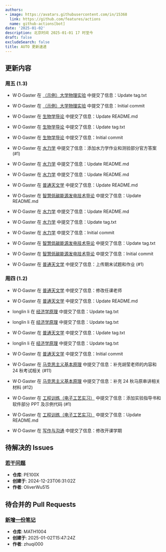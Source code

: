 ```yaml
---
authors:
- image: https://avatars.githubusercontent.com/in/15368
  link: https://github.com/features/actions
  name: github-actions[bot]
date: '2025-01-02'
description: 北京时间 2025-01-01 17 时至今
draft: false
excludeSearch: false
title: AUTO 更新速递
---
```


## 更新内容

### 周五 (1.3)

- W·D·Gaster 在 [（示例）大学物理实验](https://github.com/HITSZ-OpenAuto/ENER3026F) 中提交了信息：Update tag.txt

- W·D·Gaster 在 [（示例）大学物理实验](https://github.com/HITSZ-OpenAuto/ENER3026F) 中提交了信息：Initial commit

- W·D·Gaster 在 [生物学导论](https://github.com/HITSZ-OpenAuto/BIO1001C) 中提交了信息：Update README.md

- W·D·Gaster 在 [生物学导论](https://github.com/HITSZ-OpenAuto/BIO1001C) 中提交了信息：Update tag.txt

- W·D·Gaster 在 [生物学导论](https://github.com/HITSZ-OpenAuto/BIO1001C) 中提交了信息：Initial commit

- W·D·Gaster 在 [水力学](https://github.com/HITSZ-OpenAuto/ENVR3033C) 中提交了信息：添加水力学作业和测验部分官方答案 (#1)

- W·D·Gaster 在 [水力学](https://github.com/HITSZ-OpenAuto/ENVR3033C) 中提交了信息：Update README.md

- W·D·Gaster 在 [水力学](https://github.com/HITSZ-OpenAuto/ENVR3033C) 中提交了信息：Update README.md

- W·D·Gaster 在 [普通天文学](https://github.com/HITSZ-OpenAuto/SPST1004) 中提交了信息：Update README.md

- W·D·Gaster 在 [智慧低碳能源发电技术导论](https://github.com/HITSZ-OpenAuto/EMEC1016) 中提交了信息：Update README.md

- W·D·Gaster 在 [水力学](https://github.com/HITSZ-OpenAuto/ENVR3033C) 中提交了信息：Update README.md

- W·D·Gaster 在 [水力学](https://github.com/HITSZ-OpenAuto/ENVR3033C) 中提交了信息：Update tag.txt

- W·D·Gaster 在 [水力学](https://github.com/HITSZ-OpenAuto/ENVR3033C) 中提交了信息：Initial commit

- W·D·Gaster 在 [智慧低碳能源发电技术导论](https://github.com/HITSZ-OpenAuto/EMEC1016) 中提交了信息：Update tag.txt

- W·D·Gaster 在 [智慧低碳能源发电技术导论](https://github.com/HITSZ-OpenAuto/EMEC1016) 中提交了信息：Initial commit

- W·D·Gaster 在 [普通天文学](https://github.com/HITSZ-OpenAuto/SPST1004) 中提交了信息：上传期末试题和作业 (#1)

### 周四 (1.2)

- W·D·Gaster 在 [普通天文学](https://github.com/HITSZ-OpenAuto/SPST1004) 中提交了信息：修改任课老师

- W·D·Gaster 在 [普通天文学](https://github.com/HITSZ-OpenAuto/SPST1004) 中提交了信息：Update README.md

- longlin li 在 [经济学原理](https://github.com/HITSZ-OpenAuto/ECON2005F) 中提交了信息：Update tag.txt

- longlin li 在 [经济学原理](https://github.com/HITSZ-OpenAuto/ECON2005F) 中提交了信息：Update tag.txt

- W·D·Gaster 在 [普通天文学](https://github.com/HITSZ-OpenAuto/SPST1004) 中提交了信息：Update tag.txt

- longlin li 在 [经济学原理](https://github.com/HITSZ-OpenAuto/ECON2005F) 中提交了信息：Update tag.txt

- W·D·Gaster 在 [普通天文学](https://github.com/HITSZ-OpenAuto/SPST1004) 中提交了信息：Initial commit

- W·D·Gaster 在 [马克思主义基本原理](https://github.com/HITSZ-OpenAuto/GEIP1011) 中提交了信息：补充胡莹老师的内容和 24 秋考试相关 (#11)

- W·D·Gaster 在 [马克思主义基本原理](https://github.com/HITSZ-OpenAuto/GEIP1011) 中提交了信息：补充 24 秋马原串讲相关材料 (#12)

- W·D·Gaster 在 [工程训练（电子工艺实习）](https://github.com/HITSZ-OpenAuto/ENGG1003) 中提交了信息：添加实验指导书和软件部分 PPT 及示例代码 (#1)

- W·D·Gaster 在 [工程训练（电子工艺实习）](https://github.com/HITSZ-OpenAuto/ENGG1003) 中提交了信息：Update README.md

- W·D·Gaster 在 [写作与沟通](https://github.com/HITSZ-OpenAuto/WRIT0001) 中提交了信息：修改开课学期

## 待解决的 Issues

### [若干问题](https://github.com/HITSZ-OpenAuto/PE100X/issues/10)

- **仓库**: PE100X
- **创建于**: 2024-12-23T06:31:02Z
- **作者**: OliverWu515

## 待合并的 Pull Requests

### [新增一份笔记](https://github.com/HITSZ-OpenAuto/MATH1004/pull/8)

- **仓库**: MATH1004
- **创建于**: 2025-01-02T15:47:24Z
- **作者**: zhuqi000

